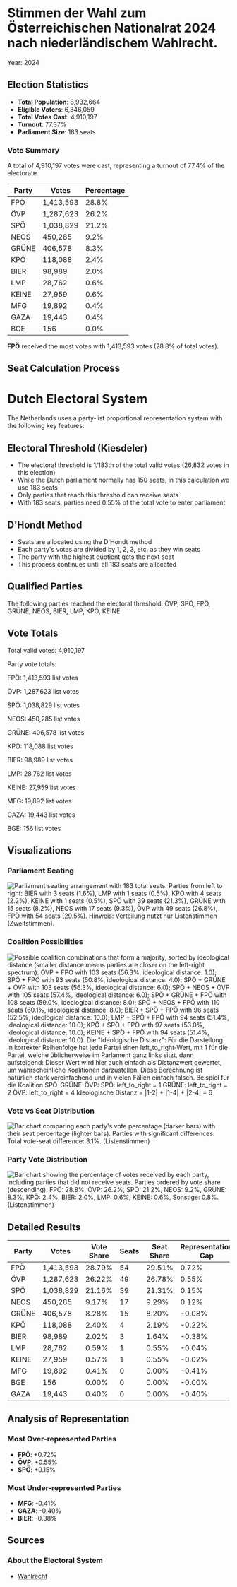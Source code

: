 # Stimmen der Wahl zum Österreichischen Nationalrat 2024 nach niederländischem Wahlrecht.
Year: 2024

## Election Statistics
- **Total Population**: 8,932,664
- **Eligible Voters**: 6,346,059
- **Total Votes Cast**: 4,910,197
- **Turnout**: 77.37%
- **Parliament Size**: 183 seats

### Vote Summary

A total of 4,910,197 votes were cast, representing a turnout of 77.4% of the electorate.

| Party | Votes | Percentage |
|-------|--------|------------|
| FPÖ | 1,413,593 | 28.8% |
| ÖVP | 1,287,623 | 26.2% |
| SPÖ | 1,038,829 | 21.2% |
| NEOS | 450,285 | 9.2% |
| GRÜNE | 406,578 | 8.3% |
| KPÖ | 118,088 | 2.4% |
| BIER | 98,989 | 2.0% |
| LMP | 28,762 | 0.6% |
| KEINE | 27,959 | 0.6% |
| MFG | 19,892 | 0.4% |
| GAZA | 19,443 | 0.4% |
| BGE | 156 | 0.0% |

**FPÖ** received the most votes with 1,413,593 votes (28.8% of total votes).

## Seat Calculation Process

# Dutch Electoral System

The Netherlands uses a party-list proportional representation system with the following key features:

## Electoral Threshold (Kiesdeler)
- The electoral threshold is 1/183th of the total valid votes (26,832 votes in this election)
- While the Dutch parliament normally has 150 seats, in this calculation we use 183 seats
- Only parties that reach this threshold can receive seats
- With 183 seats, parties need 0.55% of the total vote to enter parliament

## D'Hondt Method
- Seats are allocated using the D'Hondt method
- Each party's votes are divided by 1, 2, 3, etc. as they win seats
- The party with the highest quotient gets the next seat
- This process continues until all 183 seats are allocated

## Qualified Parties
The following parties reached the electoral threshold:
ÖVP, SPÖ, FPÖ, GRÜNE, NEOS, BIER, LMP, KPÖ, KEINE

## Vote Totals
Total valid votes: 4,910,197

Party vote totals:


FPÖ: 1,413,593 list votes

ÖVP: 1,287,623 list votes

SPÖ: 1,038,829 list votes

NEOS: 450,285 list votes

GRÜNE: 406,578 list votes

KPÖ: 118,088 list votes

BIER: 98,989 list votes

LMP: 28,762 list votes

KEINE: 27,959 list votes

MFG: 19,892 list votes

GAZA: 19,443 list votes

BGE: 156 list votes


## Visualizations
### Parliament Seating
![Parliament seating arrangement with 183 total seats. Parties from left to right: BIER with 3 seats (1.6%), LMP with 1 seats (0.5%), KPÖ with 4 seats (2.2%), KEINE with 1 seats (0.5%), SPÖ with 39 seats (21.3%), GRÜNE with 15 seats (8.2%), NEOS with 17 seats (9.3%), ÖVP with 49 seats (26.8%), FPÖ with 54 seats (29.5%). Hinweis: Verteilung nutzt nur Listenstimmen (Zweitstimmen).](../plots/austria2024_netherlands_parliament.png)

### Coalition Possibilities
![Possible coalition combinations that form a majority, sorted by ideological distance (smaller distance means parties are closer on the left-right spectrum): ÖVP + FPÖ with 103 seats (56.3%, ideological distance: 1.0); SPÖ + FPÖ with 93 seats (50.8%, ideological distance: 4.0); SPÖ + GRÜNE + ÖVP with 103 seats (56.3%, ideological distance: 6.0); SPÖ + NEOS + ÖVP with 105 seats (57.4%, ideological distance: 6.0); SPÖ + GRÜNE + FPÖ with 108 seats (59.0%, ideological distance: 8.0); SPÖ + NEOS + FPÖ with 110 seats (60.1%, ideological distance: 8.0); BIER + SPÖ + FPÖ with 96 seats (52.5%, ideological distance: 10.0); LMP + SPÖ + FPÖ with 94 seats (51.4%, ideological distance: 10.0); KPÖ + SPÖ + FPÖ with 97 seats (53.0%, ideological distance: 10.0); KEINE + SPÖ + FPÖ with 94 seats (51.4%, ideological distance: 10.0). Die "Ideologische Distanz": Für die Darstellung in korrekter Reihenfolge hat jede Partei einen left_to_right-Wert, mit 1 für die Partei, welche üblicherweise im Parlament ganz links sitzt, dann aufsteigend: Dieser Wert wird hier auch einfach als Distanzwert gewertet, um wahrscheinliche Koalitionen darzustellen. Diese Berechnung ist natürlich stark vereinfachend und in vielen Fällen einfach falsch.  Beispiel für die Koalition SPÖ-GRÜNE-ÖVP: SPÖ: left_to_right = 1 GRÜNE: left_to_right = 2 ÖVP: left_to_right = 4 Ideologische Distanz = |1-2| + |1-4| + |2-4| = 6](../plots/austria2024_netherlands_coalitions.png)

### Vote vs Seat Distribution
![Bar chart comparing each party's vote percentage (darker bars) with their seat percentage (lighter bars). Parties with significant differences: Total vote-seat difference: 3.1%. (Listenstimmen)](../plots/austria2024_netherlands_vote_seat_distribution.png)

### Party Vote Distribution
![Bar chart showing the percentage of votes received by each party, including parties that did not receive seats. Parties ordered by vote share (descending): FPÖ: 28.8%, ÖVP: 26.2%, SPÖ: 21.2%, NEOS: 9.2%, GRÜNE: 8.3%, KPÖ: 2.4%, BIER: 2.0%, LMP: 0.6%, KEINE: 0.6%, Sonstige: 0.8%. (Listenstimmen)](../plots/austria2024_netherlands_vote_distribution.png)

## Detailed Results
| Party | Votes | Vote Share | Seats | Seat Share | Representation Gap |
|-------|--------|------------|-------|------------|-------------------|
| FPÖ | 1,413,593 | 28.79% | 54 | 29.51% | 0.72% |
| ÖVP | 1,287,623 | 26.22% | 49 | 26.78% | 0.55% |
| SPÖ | 1,038,829 | 21.16% | 39 | 21.31% | 0.15% |
| NEOS | 450,285 | 9.17% | 17 | 9.29% | 0.12% |
| GRÜNE | 406,578 | 8.28% | 15 | 8.20% | -0.08% |
| KPÖ | 118,088 | 2.40% | 4 | 2.19% | -0.22% |
| BIER | 98,989 | 2.02% | 3 | 1.64% | -0.38% |
| LMP | 28,762 | 0.59% | 1 | 0.55% | -0.04% |
| KEINE | 27,959 | 0.57% | 1 | 0.55% | -0.02% |
| MFG | 19,892 | 0.41% | 0 | 0.00% | -0.41% |
| BGE | 156 | 0.00% | 0 | 0.00% | -0.00% |
| GAZA | 19,443 | 0.40% | 0 | 0.00% | -0.40% |

## Analysis of Representation
### Most Over-represented Parties
- **FPÖ**: +0.72%
- **ÖVP**: +0.55%
- **SPÖ**: +0.15%

### Most Under-represented Parties
- **MFG**: -0.41%
- **GAZA**: -0.40%
- **BIER**: -0.38%

## Sources

### About the Electoral System
- [Wahlrecht](https://www.wahlrecht.de/ausland/kieswet.html)